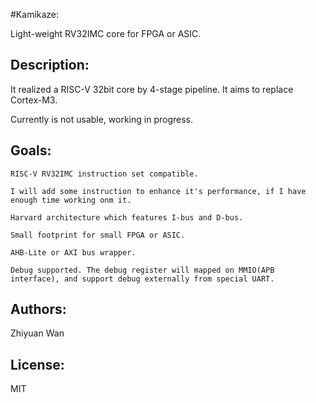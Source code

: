 #Kamikaze: 

Light-weight RV32IMC core for FPGA or ASIC.

Description:
---------

It realized a RISC-V 32bit core by 4-stage pipeline. It aims to replace Cortex-M3.

Currently is not usable, working in progress.


Goals:
---------

	RISC-V RV32IMC instruction set compatible.

	I will add some instruction to enhance it's performance, if I have enough time working onm it.

	Harvard architecture which features I-bus and D-bus.

	Small footprint for small FPGA or ASIC.

	AHB-Lite or AXI bus wrapper.

	Debug supported. The debug register will mapped on MMIO(APB interface), and support debug externally from special UART.

Authors:
----------

Zhiyuan Wan

License:  
----------

MIT

